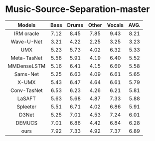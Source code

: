 # Music-Source-Separation-master 
|Models|Bass|Drums|Other|Vocals|AVG.|
|:--:|:--:|:--:|:--:|:--:|:--:|
|IRM oracle|7.12|8.45|7.85|9.43|8.21|
|Wave-U-Net|3.21|4.22|2.25|3.25|3.23|
|UMX|5.23|5.73|4.02|6.32|5.33|
|Meta-TasNet|5.58|5.91|4.19|6.40|5.52|
|MMDenseLSTM|5.16|6.41|4.15|6.60|5.58|
|Sams-Net|5.25|6.63|4.09|6.61|5.65|
|X-UMX|5.43|6.47|4.64|6.61|5.79|
|Conv-TasNet|6.53|6.23|4.26|6.21|5.81|
|LaSAFT|5.63|5.68|4.87|7.33|5.88|
|Spleeter|5.51|6.71|4.02|6.86|5.91|
|D3Net|5.25|7.01|4.53|7.24|6.01|
|DEMUCS|7.01|6.86|4.42|6.84|6.28|
|ours|7.92|7.33|4.92|7.37|6.89|
